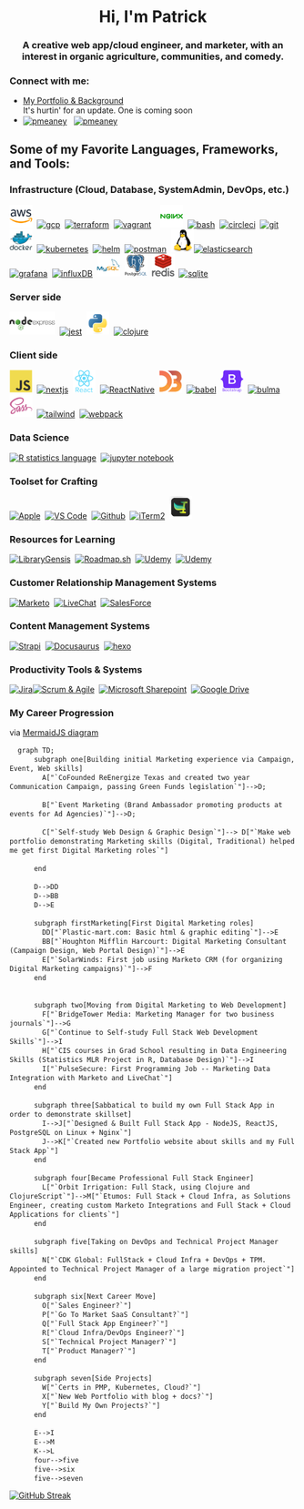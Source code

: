 <h1 align="center">Hi, I'm Patrick</h1>
<h3 align="center">A creative web app/cloud engineer, and marketer, with an interest in organic agriculture, communities, and comedy.</h3>

<!-- <p><img align="left" src="https://github-readme-stats.vercel.app/api/top-langs?username=pmeaney&show_icons=true&locale=en&layout=compact" alt="pmeaney" /></p> -->

<!-- <p>&nbsp;<img align="center" src="https://github-readme-stats.vercel.app/api?username=pmeaney&show_icons=true&locale=en" alt="pmeaney" /></p> -->

<!-- 
- 🔭 I’m currently working on **side hustle (consultancy projects), interviews (Sales Engineer, Solutions Engineer, Product Manager, Technical Project Manager)** (Feb 2024)

- 🌱 I’m currently learning **NextJS (+ TailwindCSS), Strapi CMS** Backburner: Data Structures & Algorithms, Systems Design, Python OOP**

- 👯 I’m looking to collaborate on **Agri-tech projects**

- 💬 Ask me about **my interest in building a in-person & digital communities** centered around growth, nature, agriculture, and technology
-->

<h3 align="left">Connect with me:</h3>
<p align="left">
  <ul>
  <!-- <li><a href="https://docusaurus-blog-j24.vercel.app/" target="blank">My Docusaurus Docs & Blog</a>
    <br> Bear with me-- just started it, have not formatted it yet</li> -->
  <li><a href="https://pmeaney.com/" target="blank">My Portfolio &amp; Background</a>
    <br>It's hurtin' for an update.  One is coming soon</li>
    
  <!-- <li><a href="https://github.com/pmeaney/roadcodeshowed" target="blank">"The Road Code Showed"</a>
    <br>an upcoming educational project about how to become a software developer, from scratch, without a degree</li> -->
  <li><a href="https://linkedin.com/in/pmeaney" target="blank"><img align="center" src="https://raw.githubusercontent.com/rahuldkjain/github-profile-readme-generator/master/src/images/icons/Social/linked-in-alt.svg" alt="pmeaney" height="30" width="40" /></a>&nbsp;&nbsp;&nbsp;<a href="https://codesandbox.com/pmeaney" target="blank"><img align="center" src="https://raw.githubusercontent.com/rahuldkjain/github-profile-readme-generator/master/src/images/icons/Social/codesandbox.svg" alt="pmeaney" height="30" width="40" /></a></li></ul></p>

<!--
<hr>
<h2 align="left">Featured Tools</h2>
<p align="left">
  
  <li><a href="https://gist.github.com/n1snt/454b879b8f0b7995740ae04c5fb5b7df" target="blank">ZShell with Oh-my-zsh and plugins</a> <a href="https://github.com/wting/autojump" target="blank">plus autojump</a>
    <br>This is my favorite macos & linux shell setup-- It includes autosuggesions, auto-complete, and syntax highlighting.  The autosuggesion feature is amazing-- the shell automatically looks up and presents a list of all currently possible commands.  I also install autojump.</li>
  </ul></p>
<hr>
-->




<h2 align="left">Some of my Favorite Languages, Frameworks, and Tools:</h2>
<h3 align="left">Infrastructure (Cloud, Database, SystemAdmin, DevOps, etc.)</h3>
<p align="left"><a href="https://aws.amazon.com" target="_blank" rel="noreferrer"><img src="https://raw.githubusercontent.com/devicons/devicon/master/icons/amazonwebservices/amazonwebservices-original-wordmark.svg" alt="aws" width="40" height="40"/></a>&nbsp;&nbsp;<a href="https://cloud.google.com" target="_blank" rel="noreferrer"><img src="https://cdn.jsdelivr.net/gh/devicons/devicon/icons/googlecloud/googlecloud-original.svg" alt="gcp" width="40" height="40"/></a>&nbsp;&nbsp;<a href="https://www.terraform.io/" target="_blank" rel="noreferrer"><img src="https://cdn.jsdelivr.net/gh/devicons/devicon/icons/terraform/terraform-original-wordmark.svg" alt="terraform" width="40" height="40"/></a>&nbsp;&nbsp;<a href="https://www.vagrantup.com/" target="_blank" rel="noreferrer"><img src="https://cdn.jsdelivr.net/gh/devicons/devicon/icons/vagrant/vagrant-original-wordmark.svg" alt="vagrant" width="40" height="40"/></a>&nbsp;&nbsp;<!--<a href="https://jfrog.com/artifactory/" target="_blank" rel="noreferrer"><img src="https://static.stocktitan.net/company-logo/FROG.png" alt="j frog" width="40" height="40"/></a>-->&nbsp;&nbsp;<a href="https://www.nginx.com" target="_blank" rel="noreferrer"><img src="https://raw.githubusercontent.com/devicons/devicon/master/icons/nginx/nginx-original.svg" alt="nginx" width="40" height="40"/></a>&nbsp;&nbsp;<a href="https://www.gnu.org/software/bash/" target="_blank" rel="noreferrer"><img src="https://www.vectorlogo.zone/logos/gnu_bash/gnu_bash-icon.svg" alt="bash" width="40" height="40"/></a>&nbsp;&nbsp;<a href="https://circleci.com" target="_blank" rel="noreferrer"><img src="https://www.vectorlogo.zone/logos/circleci/circleci-icon.svg" alt="circleci" width="40" height="40"/></a>&nbsp;&nbsp;<a href="https://git-scm.com/" target="_blank" rel="noreferrer"><img src="https://www.vectorlogo.zone/logos/git-scm/git-scm-icon.svg" alt="git" width="40" height="40"/></a>&nbsp;&nbsp;<a href="https://www.docker.com/" target="_blank" rel="noreferrer"><img src="https://raw.githubusercontent.com/devicons/devicon/master/icons/docker/docker-original-wordmark.svg" alt="docker" width="40" height="40"/></a>&nbsp;&nbsp;<a href="https://kubernetes.io" target="_blank" rel="noreferrer"><img src="https://www.vectorlogo.zone/logos/kubernetes/kubernetes-icon.svg" alt="kubernetes" width="40" height="40"/></a>&nbsp;&nbsp;<a href="https://helm.sh/" target="_blank" rel="noreferrer"><img src="https://helm.sh/img/helm.svg" alt="helm" width="40" height="40"/></a>&nbsp;&nbsp;<a href="https://postman.com" target="_blank" rel="noreferrer"><img src="https://www.vectorlogo.zone/logos/getpostman/getpostman-icon.svg" alt="postman" width="40" height="40"/></a>&nbsp;&nbsp;<a href="https://www.linux.org/" target="_blank" rel="noreferrer"><img src="https://raw.githubusercontent.com/devicons/devicon/master/icons/linux/linux-original.svg" alt="linux" width="40" height="40"/></a><a href="https://www.elastic.co" target="_blank" rel="noreferrer"><img src="https://www.vectorlogo.zone/logos/elastic/elastic-icon.svg" alt="elasticsearch" width="40" height="40"/></a>&nbsp;&nbsp;
&nbsp;&nbsp;<a href="https://grafana.com/" target="_blank" rel="noreferrer"><img src="https://cdn.jsdelivr.net/gh/devicons/devicon/icons/grafana/grafana-original-wordmark.svg" alt="grafana" width="40" height="40"/></a>&nbsp;&nbsp;<a href="https://www.influxdata.com/" target="_blank" rel="noreferrer"><img src="https://static-00.iconduck.com/assets.00/influxdb-icon-505x512-a944pejj.png" alt="influxDB" width="40" height="40"/></a>&nbsp;&nbsp;<a href="https://www.mysql.com/" target="_blank" rel="noreferrer"><img src="https://raw.githubusercontent.com/devicons/devicon/master/icons/mysql/mysql-original-wordmark.svg" alt="mysql" width="40" height="40"/></a>&nbsp;&nbsp;<a href="https://www.postgresql.org" target="_blank" rel="noreferrer"><img src="https://raw.githubusercontent.com/devicons/devicon/master/icons/postgresql/postgresql-original-wordmark.svg" alt="postgresql" width="40" height="40"/></a>&nbsp;&nbsp;<a href="https://redis.io" target="_blank" rel="noreferrer"><img src="https://raw.githubusercontent.com/devicons/devicon/master/icons/redis/redis-original-wordmark.svg" alt="redis" width="40" height="40"/></a>&nbsp;&nbsp;<a href="https://www.sqlite.org/" target="_blank" rel="noreferrer"><img src="https://www.vectorlogo.zone/logos/sqlite/sqlite-icon.svg" alt="sqlite" width="40" height="40"/></a></p>

<h3 align="left">Server side</h3>
<p align="left"><a href="https://nodejs.org" target="_blank" rel="noreferrer"><img src="https://raw.githubusercontent.com/devicons/devicon/master/icons/nodejs/nodejs-original-wordmark.svg" alt="nodejs" width="40" height="40"/><a href="https://expressjs.com" target="_blank" rel="noreferrer"><img src="https://raw.githubusercontent.com/devicons/devicon/master/icons/express/express-original-wordmark.svg" alt="express" width="40" height="40"/></a>&nbsp;&nbsp;<a href="https://jestjs.io" target="_blank" rel="noreferrer"><img src="https://www.vectorlogo.zone/logos/jestjsio/jestjsio-icon.svg" alt="jest" width="40" height="40"/></a>&nbsp;&nbsp;<a href="https://www.python.org" target="_blank" rel="noreferrer"><img src="https://raw.githubusercontent.com/devicons/devicon/master/icons/python/python-original.svg" alt="python" width="40" height="40"/></a>&nbsp;&nbsp<a href="https://clojure.org/" target="_blank" rel="noreferrer"><img src="https://upload.wikimedia.org/wikipedia/commons/5/5d/Clojure_logo.svg" alt="clojure" width="40" height="40"/></a>&nbsp;&nbsp;</p>

<h3 align="left">Client side</h3>
<p align="left"><a href="https://developer.mozilla.org/en-US/docs/Web/JavaScript" target="_blank" rel="noreferrer"><img src="https://raw.githubusercontent.com/devicons/devicon/master/icons/javascript/javascript-original.svg" alt="javascript" width="40" height="40"/></a>&nbsp;&nbsp;<a href="https://nextjs.org/" target="_blank" rel="noreferrer"><img src="https://cdn.worldvectorlogo.com/logos/nextjs-2.svg" alt="nextjs" width="40" height="40"/></a>&nbsp;&nbsp;<a href="https://reactjs.org/" target="_blank" rel="noreferrer"><img src="https://raw.githubusercontent.com/devicons/devicon/master/icons/react/react-original-wordmark.svg" alt="React" width="40" height="40"/></a>&nbsp;&nbsp;<a href="https://reactnative.dev/" target="_blank" rel="noreferrer"><img src="https://reactnative.dev/img/header_logo.svg" alt="ReactNative" width="40" height="40"/></a>&nbsp;&nbsp;<a href="https://d3js.org/" target="_blank" rel="noreferrer"><img src="https://raw.githubusercontent.com/devicons/devicon/master/icons/d3js/d3js-original.svg" alt="d3js" width="40" height="40"/></a>&nbsp;&nbsp;<a href="https://babeljs.io/" target="_blank" rel="noreferrer"><img src="https://www.vectorlogo.zone/logos/babeljs/babeljs-icon.svg" alt="babel" width="40" height="40"/></a>&nbsp;&nbsp;<a href="https://getbootstrap.com" target="_blank" rel="noreferrer"><img src="https://raw.githubusercontent.com/devicons/devicon/master/icons/bootstrap/bootstrap-plain-wordmark.svg" alt="bootstrap" width="40" height="40"/></a>&nbsp;&nbsp;<a href="https://bulma.io/" target="_blank" rel="noreferrer"><img src="https://raw.githubusercontent.com/gilbarbara/logos/804dc257b59e144eaca5bc6ffd16949752c6f789/logos/bulma.svg" alt="bulma" width="40" height="40"/></a>&nbsp;&nbsp;<a href="https://sass-lang.com" target="_blank" rel="noreferrer"><img src="https://raw.githubusercontent.com/devicons/devicon/master/icons/sass/sass-original.svg" alt="sass" width="40" height="40"/></a>&nbsp;&nbsp;<a href="https://tailwindcss.com/" target="_blank" rel="noreferrer"><img src="https://www.vectorlogo.zone/logos/tailwindcss/tailwindcss-icon.svg" alt="tailwind" width="40" height="40"/></a>&nbsp;&nbsp;<a href="https://webpack.js.org" target="_blank" rel="noreferrer"><img src="https://cdn.jsdelivr.net/gh/devicons/devicon/icons/webpack/webpack-original.svg" alt="webpack" width="40" height="40"/></a></p>

<h3 align="left">Data Science</h3>


          

          
<p align="left"><a href="https://www.r-project.org/" target="_blank" rel="noreferrer"><img src="https://cdn.jsdelivr.net/gh/devicons/devicon/icons/r/r-original.svg" alt="R statistics language" height="40"/></a>&nbsp;&nbsp;<a href="https://jupyter.org/" target="_blank" rel="noreferrer"><img src="https://upload.wikimedia.org/wikipedia/commons/thumb/3/38/Jupyter_logo.svg/44px-Jupyter_logo.svg.png" alt="jupyter notebook" width="40" height="40"/></a>&nbsp;&nbsp;</p>

<h3 align="left">Toolset for Crafting</h3>
<p align="left"><a href="https://apple.com" target="_blank" rel="noreferrer"><img src="https://cdn.jsdelivr.net/gh/devicons/devicon/icons/apple/apple-original.svg" width="40" height="40" alt="Apple"/></a>&nbsp;&nbsp;<a href="https://code.visualstudio.com/" target="_blank" rel="noreferrer"><img src="https://cdn.jsdelivr.net/gh/devicons/devicon/icons/vscode/vscode-original.svg" alt="VS Code" width="40" height="40" /></a>&nbsp;&nbsp;<a href="https://github.com" target="_blank" rel="noreferrer"><img src="https://cdn.jsdelivr.net/gh/devicons/devicon/icons/github/github-original-wordmark.svg" alt="Github" width="40" height="40"/></a>&nbsp;&nbsp;<a href="https://iterm2.com/" target="_blank" rel="noreferrer"><img src="https://cdn.dribbble.com/users/1101120/screenshots/3385110/iterm-icon.png?resize=800x600&vertical=center" alt="iTerm2" width="40" height="40"/></a>&nbsp;&nbsp;<a href="https://espanso.org/" target="_blank" rel="noreferrer"><img src="https://github.com/pmeaney/pmeaney/blob/main/images/espanso-logo-mini.png" alt="iTerm2" width="40" height="40"/></a></p>

<h3 align="left">Resources for Learning</h3><p align="left"><a href="https://libgen.is/" target="_blank" rel="noreferrer"><img src="https://i.pinimg.com/736x/c4/50/04/c45004becd805f7fe3edbcec74df81cb.jpg" alt="LibraryGensis" width="40" height="40" /></a>&nbsp;&nbsp;<a href="https://roadmap.sh/" target="_blank" rel="noreferrer"><img src="https://avatars.githubusercontent.com/u/120650344?s=200&v=4" alt="Roadmap.sh" width="40" height="40"/></a>&nbsp;&nbsp;<a href="https://udemy.com/" target="_blank" rel="noreferrer"><img src="https://www.shorewoodlibrary.org/content/udemy-app.png" alt="Udemy" width="40" height="40"/></a>&nbsp;&nbsp;<a href="https://en.wikipedia.org/wiki/Internet_Relay_Chat" target="_blank" rel="noreferrer"><img src="https://banner2.cleanpng.com/20180413/jgw/kisspng-comparison-of-internet-relay-chat-clients-computer-chat-5ad1782591aee3.4144403515236772215967.jpg" alt="Udemy" width="40" height="40"/></a></p>

<h3 align="left">Customer Relationship Management Systems</h3>
<p align="left"><a href="https://marketo.com" target="_blank" rel="noreferrer"><img src="https://logosandtypes.com/wp-content/uploads/2021/02/marketo.svg" alt="Marketo" width="40" height="40"/></a>&nbsp;&nbsp;<a href="https://www.livechat.com/" target="_blank" rel="noreferrer"><img src="https://livechat.design/images/livechat/DIGITAL%20%28RGB%29/PNG/Mark_RGB_Orange.png" alt="LiveChat" width="40" height="40"/></a>&nbsp;&nbsp;<a href="https://www.salesforce.com/" target="_blank" rel="noreferrer"><img src="https://c1.sfdcstatic.com/content/dam/sfdc-docs/www/logos/logo-salesforce.svg" alt="SalesForce" width="40" height="40"/></a></p>

<h3 align="left">Content Management Systems</h3>
<p align="left"><a href="https://strapi.io/" target="_blank" rel="noreferrer"><img alt="Strapi" src="https://images.spr.so/cdn-cgi/imagedelivery/j42No7y-dcokJuNgXeA0ig/32f3a89c-99c4-466f-8536-dd75f65fa320/Strapi-Monogram/w=40,quality=80"/></a>&nbsp;&nbsp;<a href="https://docusaurus.io/" target="_blank" rel="noreferrer"><img alt="Docusaurus" src="https://raw.githubusercontent.com/facebook/docusaurus/main/website/static/img/icons/icon-96x96.png" width="40" height="40" /></a>&nbsp;&nbsp;<a href="https://hexo.io/" target="_blank" rel="noreferrer"><img src="https://www.vectorlogo.zone/logos/hexoio/hexoio-icon.svg" alt="hexo" width="40" height="40"/></a></p>

<h3 align="left">Productivity Tools & Systems</h3><p align="left"><a href="https://www.atlassian.com/software/jira" target="_blank" rel="noreferrer"><img alt="Jira" src="https://cdn.jsdelivr.net/gh/devicons/devicon/icons/jira/jira-original.svg" height="40" width="40" /></a><a href="https://graduate.northeastern.edu/resources/agile-vs-scrum/" target="_blank" rel="noreferrer"><img alt="Scrum & Agile" src="https://banner2.cleanpng.com/20180516/rzw/kisspng-agile-software-development-scrum-computer-icons-ag-5afc42d5ddc678.9721919515264816219084.jpg" height="40" width="40" /></a>&nbsp;&nbsp;<a href="https://www.microsoft.com/en-us/microsoft-365/sharepoint/collaboration" target="_blank" rel="noreferrer"><img alt="Microsoft Sharepoint" src="https://www.motivosity.com/static/602aea6e6d8e0d415f5fa20c6a6454cf/7a8b1/sharepoint.png" height="40" width="40"/></a>&nbsp;&nbsp;<a href="https://drive.google.com" target="_blank" rel="noreferrer"><img alt="Google Drive" src="https://upload.wikimedia.org/wikipedia/commons/thumb/d/da/Google_Drive_logo.png/240px-Google_Drive_logo.png" height="40" width="40" /></a>&nbsp;&nbsp;</p>



<h3>My Career Progression</h3>
<p>via <a href="https://mermaid.js.org/syntax/flowchart.html" target="_blank">MermaidJS diagram</a></p>


```mermaid
  graph TD;
      subgraph one[Building initial Marketing experience via Campaign, Event, Web skills]
        A["`CoFounded ReEnergize Texas and created two year Communication Campaign, passing Green Funds legislation`"]-->D;

        B["`Event Marketing (Brand Ambassador promoting products at events for Ad Agencies)`"]-->D;

        C["`Self-study Web Design & Graphic Design`"]--> D["`Make web portfolio demonstrating Marketing skills (Digital, Traditional) helped me get first Digital Marketing roles`"]

      end

      D-->DD
      D-->BB
      D-->E

      subgraph firstMarketing[First Digital Marketing roles]
        DD["`Plastic-mart.com: Basic html & graphic editing`"]-->E
        BB["`Houghton Mifflin Harcourt: Digital Marketing Consultant (Campaign Design, Web Portal Design)`"]-->E
        E["`SolarWinds: First job using Marketo CRM (for organizing Digital Marketing campaigns)`"]-->F
      end


      subgraph two[Moving from Digital Marketing to Web Development]
        F["`BridgeTower Media: Marketing Manager for two business journals`"]-->G
        G["`Continue to Self-study Full Stack Web Development Skills`"]-->I
        H["`CIS courses in Grad School resulting in Data Engineering Skills (Statistics MLR Project in R, Database Design)`"]-->I
        I["`PulseSecure: First Programming Job -- Marketing Data Integration with Marketo and LiveChat`"]
      end

      subgraph three[Sabbatical to build my own Full Stack App in order to demonstrate skillset]
        I-->J["`Designed & Built Full Stack App - NodeJS, ReactJS, PostgreSQL on Linux + Nginx`"]
        J-->K["`Created new Portfolio website about skills and my Full Stack App`"]
      end

      subgraph four[Became Professional Full Stack Engineer]
        L["`Orbit Irrigation: Full Stack, using Clojure and ClojureScript`"]-->M["`Etumos: Full Stack + Cloud Infra, as Solutions Engineer, creating custom Marketo Integrations and Full Stack + Cloud Applications for clients`"]
      end

      subgraph five[Taking on DevOps and Technical Project Manager skills]
        N["`CDK Global: FullStack + Cloud Infra + DevOps + TPM.  Appointed to Technical Project Manager of a large migration project`"]
      end

      subgraph six[Next Career Move]
        O["`Sales Engineer?`"]
        P["`Go To Market SaaS Consultant?`"]
        Q["`Full Stack App Engineer?`"]
        R["`Cloud Infra/DevOps Engineer?`"]
        S["`Technical Project Manager?`"]
        T["`Product Manager?`"]
      end

      subgraph seven[Side Projects]
        W["`Certs in PMP, Kubernetes, Cloud?`"]
        X["`New Web Portfolio with blog + docs?`"]
        Y["`Build My Own Projects?`"]
      end

      E-->I
      E-->M
      K-->L
      four-->five
      five-->six
      five-->seven
```

<a href="https://git.io/streak-stats"><img src="https://github-readme-streak-stats.herokuapp.com?user=pmeaney" alt="GitHub Streak" /></a>
